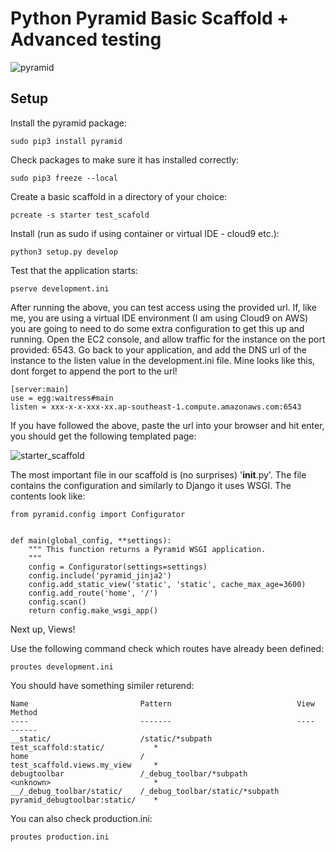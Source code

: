 # Python Pyramid Basic Scaffold + Advanced testing

![pyramid](https://s3-ap-southeast-1.amazonaws.com/python-pyramid/pyramid.jpg)

## Setup

Install the pyramid package:

```
sudo pip3 install pyramid
```

Check packages to make sure it has installed correctly:

```
sudo pip3 freeze --local
```

Create a basic scaffold in a directory of your choice:

```
pcreate -s starter test_scafold
```

Install (run as sudo if using container or virtual IDE - cloud9 etc.):

```
python3 setup.py develop
```

Test that the application starts:

```
pserve development.ini
```

After running the above, you can test access using the provided url. 
If, like me, you are using a virtual IDE environment (I am using Cloud9 on AWS) you are going to need to do some extra configuration to get this up and running. 
Open the EC2 console, and allow traffic for the instance on the port provided: 6543.
Go back to your application, and add the DNS url of the instance to the listen value in the development.ini file. 
Mine looks like this, dont forget to append the port to the url!

```
[server:main]
use = egg:waitress#main
listen = xxx-x-x-xxx-xx.ap-southeast-1.compute.amazonaws.com:6543

```

If you have followed the above, paste the url into your browser and hit enter, you should get the following templated page:

![starter_scaffold](https://s3-ap-southeast-1.amazonaws.com/python-pyramid/pyramid_starter_scaffold.PNG)

The most important file in our scaffold is (no surprises) '__init__.py'.
The file contains the configuration and similarly to Django it uses WSGI. 
The contents look like:

```
from pyramid.config import Configurator


def main(global_config, **settings):
    """ This function returns a Pyramid WSGI application.
    """
    config = Configurator(settings=settings)
    config.include('pyramid_jinja2')
    config.add_static_view('static', 'static', cache_max_age=3600)
    config.add_route('home', '/')
    config.scan()
    return config.make_wsgi_app()

```

Next up, Views!

Use the following command check which routes have already been defined:

```
proutes development.ini
```

You should have something similer returend:

```
Name                         Pattern                            View                            Method    
----                         -------                            ----                            ------    
__static/                    /static/*subpath                   test_scaffold:static/           *         
home                         /                                  test_scaffold.views.my_view     *         
debugtoolbar                 /_debug_toolbar/*subpath           <unknown>                       *         
__/_debug_toolbar/static/    /_debug_toolbar/static/*subpath    pyramid_debugtoolbar:static/    *      
```

You can also check production.ini:

```
proutes production.ini
```